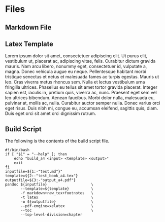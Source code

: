 # Files

## Markdown File

## Latex Template

Lorem ipsum dolor sit amet, consectetuer adipiscing elit. Ut purus elit, vestibulum ut, placerat ac, adipiscing vitae, felis. Curabitur dictum gravida mauris. Nam arcu libero, nonummy eget, consectetuer id, vulputate a, magna. Donec vehicula augue eu neque. Pellentesque habitant morbi tristique senectus et netus et malesuada fames ac turpis egestas. Mauris ut leo. Cras viverra metus rhoncus sem. Nulla et lectus vestibulum urna fringilla ultrices. Phasellus eu tellus sit amet tortor gravida placerat. Integer sapien est, iaculis in, pretium quis, viverra ac, nunc. Praesent eget sem vel leo ultrices bibendum. Aenean faucibus. Morbi dolor nulla, malesuada eu, pulvinar at, mollis ac, nulla. Curabitur auctor semper nulla. Donec varius orci eget risus. Duis nibh mi, congue eu, accumsan eleifend, sagittis quis, diam. Duis eget orci sit amet orci dignissim rutrum.

## Build Script

The following is the contents of the build script file.

~~~
#!/bin/bash
if [ "$1" = "--help" ]; then
    echo "build_a4 <input> <template> <output>"
    exit
fi
inputfile=${1:-"test.md"}"
template=${2:-"test_book_a4.tex"}
outputfile=${3:-"output_a4.pdf"}
pandoc ${inputfile}                    \
       --template=${template}          \
       -f markdown+raw_tex+footnotes   \
       -t latex                        \
       -o ${outputfile}                \
       --pdf-engine=xelatex            \
       --toc                           \
       --top-level-division=chapter
~~~
